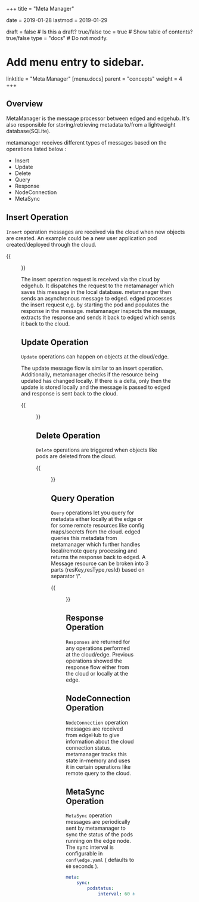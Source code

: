 +++
title =  "Meta Manager"


date = 2019-01-28
lastmod = 2019-01-29

draft = false  # Is this a draft? true/false
toc = true  # Show table of contents? true/false
type = "docs"  # Do not modify.

# Add menu entry to sidebar.
linktitle = "Meta Manager"
[menu.docs]
  parent = "concepts"
  weight = 4
+++

## Overview
MetaManager is the message processor between edged and edgehub.
It's also responsible for storing/retrieving metadata to/from a lightweight database(SQLite).

metamanager receives different types of messages based on the operations listed below :
- Insert
- Update
- Delete
- Query
- Response
- NodeConnection
- MetaSync

## Insert Operation  

`Insert` operation messages are received via the cloud when new objects are created.
An example could be a new user application pod created/deployed through the cloud.

{{<figure library="1" numbered="true" src="meta-insert.png" title="Meta Insert operation">}}

The insert operation request is received via the cloud by edgehub. It dispatches the
request to the metamanager which saves this message in the local database.
metamanager then sends an asynchronous message to edged. edged processes the insert request e,g.
by starting the pod and populates the response in the message.
metamanager inspects the message, extracts the response and sends it back to edged
which sends it back to the cloud.

## Update Operation  

`Update` operations can happen on objects at the cloud/edge.

The update message flow is similar to an insert operation. Additionally, metamanager checks if the resource being updated has changed locally. 
If there is a delta, only then the update is stored locally and the message is 
passed to edged and response is sent back to the cloud.

{{<figure library="1" numbered="true" src="meta-update.png" title="Meta Update operation">}}

## Delete Operation
`Delete` operations are triggered when objects like pods are deleted from the 
cloud.

{{<figure library="1" numbered="true" src="meta-delete.png" title="Meta Delete operation">}}

## Query Operation
`Query` operations let you query for metadata either locally at the edge or for some remote resources like config maps/secrets from the cloud. edged queries this
metadata from metamanager which further handles local/remote query processing and
returns the response back to edged. A Message resource can be broken into 3 parts 
(resKey,resType,resId) based on separator ‘/’.

{{<figure library="1" numbered="true" src="meta-query.png" title="Meta Query operation">}}

## Response Operation
`Responses` are returned for any operations performed at the cloud/edge. Previous operations
showed the response flow either from the cloud or locally at the edge.

## NodeConnection Operation
`NodeConnection` operation messages are received from edgeHub to give information about the cloud connection status. metamanager tracks this state in-memory and uses it in certain operations
like remote query to the cloud.

## MetaSync Operation
`MetaSync` operation messages are periodically sent by metamanager to sync the status of the
pods running on the edge node. The sync interval is configurable in `conf\edge.yaml` 
( defaults to `60` seconds ).

```yaml
meta:
    sync:
        podstatus:
            interval: 60 #seconds
```